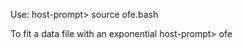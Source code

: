 Use:
host-prompt> source ofe.bash

To fit a data file with an exponential
host-prompt> ofe <datafile>  
